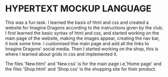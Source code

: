 # HYPERTEXT MOCKUP LANGUAGE

This was a fun task. I learned the basis of html and css and created a website for Imagine Dragons according to the instructions given by the club.
I first learned the basic syntax of html and css, and started working on the main page of the website, making the images appear, creating the nav bar, it took some time. I customised thw main page and add all the links to Imagine Dragons' social media. Then I started working on the shop, this is where I learned about grids in css and implemented it.

The files 'New.html' and 'New.css' is for the main page i.e,'Home page' and the files 'Shop.html' and 'Shop.css' is the shopping site for their product.

